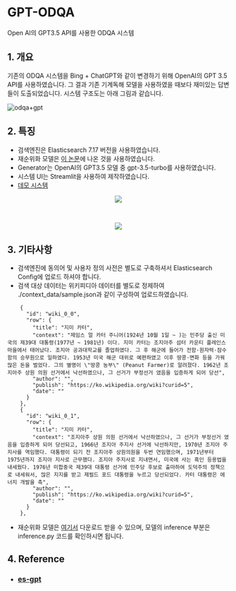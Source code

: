 # GPT-ODQA
Open AI의 GPT3.5 API를 사용한 ODQA 시스템

## 1. 개요
기존의 ODQA 시스템을 Bing + ChatGPT와 같이 변경하기 위해 OpenAI의 GPT 3.5 API를 사용하였습니다. 그 결과 기존 기계독해 모델을 사용하였을 때보다 재미있는 답변들이 도출되었습니다. 시스템 구조도는 아래 그림과 같습니다.

![odqa+gpt](https://user-images.githubusercontent.com/57481142/228465209-9f6e1bfb-41df-4827-bdaa-31ef547d7932.png)

## 2. 특징
* 검색엔진은 Elasticsearch 7.17 버전을 사용하였습니다.
* 재순위화 모델은 [이 논문](https://www.dbpia.co.kr/journal/articleDetail?nodeId=NODE11225036)에 나온 것을 사용하였습니다.
* Generator는 OpenAI의 GPT3.5 모델 중 gpt-3.5-turbo를 사용하였습니다.
* 시스템 UI는 Streamlit을 사용하여 제작하였습니다.
* [데모 시스템](http://icl.kyonggi.ac.kr:5003)

<p align="center">
    <kbd>
        <img src="https://user-images.githubusercontent.com/57481142/228516536-3b4d91d7-3079-499f-8dd7-ebe9e0d14023.gif">
    </kbd>
</p>
<br/>
<p align="center">
    <kbd>
        <img src="https://user-images.githubusercontent.com/57481142/228514555-b3cb5fbd-a908-4443-99af-ee48763f3019.gif">
    </kbd>
</p>

## 3. 기타사항
* 검색엔진에 동의어 및 사용자 정의 사전은 별도로 구축하셔서 Elasticsearch Config에 업로드 하셔야 합니다.
* 검색 대상 데이터는 위키피디아 데이터를 별도로 정제하여 ./context_data/sample.json과 같이 구성하여 업로드하였습니다.
```
    {
      "id": "wiki_0_0",
      "row": {
        "title": "지미 카터",
        "context": "제임스 얼 카터 주니어(1924년 10월 1일 ~ )는 민주당 출신 미국의 제39대 대통령(1977년 ~ 1981년) 이다. 지미 카터는 조지아주 섬터 카운티 플레인스 마을에서 태어났다. 조지아 공과대학교를 졸업하였다. 그 후 해군에 들어가 전함·원자력·잠수함의 승무원으로 일하였다. 1953년 미국 해군 대위로 예편하였고 이후 땅콩·면화 등을 가꿔 많은 돈을 벌었다. 그의 별명이 \"땅콩 농부\" (Peanut Farmer)로 알려졌다. 1962년 조지아주 상원 의원 선거에서 낙선하였으나, 그 선거가 부정선거 였음을 입증하게 되어 당선",
        "author": "",
        "publish": "https://ko.wikipedia.org/wiki?curid=5",
        "date": ""
      }
    },
    {
      "id": "wiki_0_1",
      "row": {
        "title": "지미 카터",
        "context": "조지아주 상원 의원 선거에서 낙선하였으나, 그 선거가 부정선거 였음을 입증하게 되어 당선되고, 1966년 조지아 주지사 선거에 낙선하지만, 1970년 조지아 주지사를 역임했다. 대통령이 되기 전 조지아주 상원의원을 두번 연임했으며, 1971년부터 1975년까지 조지아 지사로 근무했다. 조지아 주지사로 지내면서, 미국에 사는 흑인 등용법을 내세웠다. 1976년 미합중국 제39대 대통령 선거에 민주당 후보로 출마하여 도덕주의 정책으로 내세워서, 많은 지지를 받고 제럴드 포드 대통령을 누르고 당선되었다. 카터 대통령은 에너지 개발을 촉",
        "author": "",
        "publish": "https://ko.wikipedia.org/wiki?curid=5",
        "date": ""
      }
    },
```
* 재순위화 모델은 [여기서]() 다운로드 받을 수 있으며, 모델의 inference 부분은 inference.py 코드를 확인하시면 됩니다.

## 4. Reference
* ### [es-gpt](https://github.com/hunkim/es-gpt)

